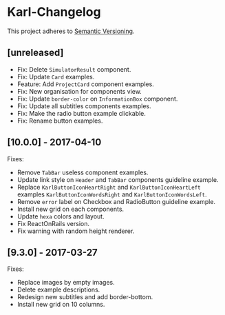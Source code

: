 # Karl-Changelog

This project adheres to [Semantic Versioning](http://semver.org/).

## [unreleased]

- Fix: Delete `SimulatorResult` component.
- Fix: Update `Card` examples.
- Feature: Add `ProjectCard` component examples.
- Fix: New organisation for components view.
- Fix: Update `border-color` on `InformationBox` component.
- Fix: Update all subtitles components examples.
- Fix: Make the radio button example clickable.
- Fix: Rename button examples.

## [10.0.0] - 2017-04-10

Fixes:
- Remove `TabBar` useless component examples.
- Update link style on `Header` and `TabBar` components guideline example.
- Replace `KarlButtonIconHeartRight` and `KarlButtonIconHeartLeft` examples
  `KarlButtonIconWordsRight` and `KarlButtonIconWordsLeft`.
- Remove `error` label on Checkbox and RadioButton guideline example.
- Install new grid on each components.
- Update `hexa` colors and layout.
- Fix ReactOnRails version.
- Fix warning with random height renderer.

## [9.3.0] - 2017-03-27

Fixes:
- Replace images by empty images.
- Delete example descriptions.
- Redesign new subtitles and add border-bottom.
- Install new grid on 10 columns.

